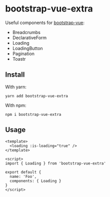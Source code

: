 # bootstrap-vue-extra

Useful components for [bootstrap-vue](https://bootstrap-vue.js.org):

* Breadcrumbs
* DeclarativeForm
* Loading
* LoadingButton
* Pagination
* Toastr

## Install
With yarn:
```
yarn add bootstrap-vue-extra
```
With npm:
```
npm i bootstrap-vue-extra
```

## Usage

```vue
<template>
  <loading :is-loading="true" />
</template>

<script>
import { Loading } from 'bootstrap-vue-extra'

export default {
  name: 'Foo',
  components: { Loading }
}
</script>
```
